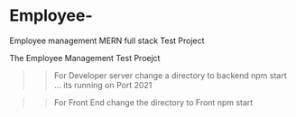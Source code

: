 # Employee-
Employee management MERN full stack Test Project 

The Employee Management Test Proejct 

>>For Developer server 
>> change a directory to  backend
>>npm start ... its running on Port 2021


>>For Front End 
>>change the directory to Front
>> npm start
